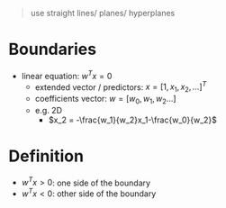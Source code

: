 > use straight lines/ planes/ hyperplanes

# Boundaries
- linear equation: $w^Tx=0$
	- extended vector / predictors: $x=[1, x_1,x_2,...]^T$
	- coefficients vector: $w=[w_0, w_1,w_2...]$
	- e.g. 2D
		- $x_2 = -\frac{w_1}{w_2}x_1-\frac{w_0}{w_2}$


# Definition
- $w^Tx>0$: one side of the boundary
- $w^Tx<0$: other side of the boundary

